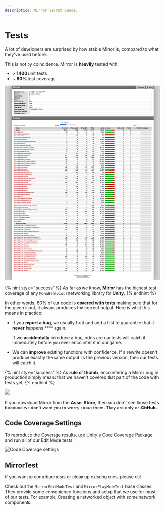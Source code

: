 ```yaml
---
description: Mirror Secret Sauce.
---
```


# Tests

A lot of developers are surprised by how stable Mirror is, compared to what they've used before.

This is not by coincidence. Mirror is **heavily** tested with:

* \> **1400** unit tests
* \~ **80%** test coverage

![\[2021-06-17\] Mirror Test Coverage of 79.6% - including all \[Obsoletes\]](<../../.gitbook/assets/2021-06-17 - 79,6 percent - including obsoletes.png>)

{% hint style="success" %}
As far as we know, **Mirror** has the highest test coverage of any `MonoBehaviour`networking library for **Unity**.&#x20;
{% endhint %}

In other words, 80% of our code is **covered with tests** making sure that for the given input, it always produces the correct output. Here is what this means in practice:

*   If you **report a bug**, we usually fix it and add a test to guarantee that it **never** happens **** again.&#x20;

    If we **accidentally** introduce a bug, odds are our tests will catch it immediately before you ever encounter it in our game.
* We can **improve** existing functions with confidence. If a rewrite doesn't produce exactly the same output as the previous version, then our tests will catch it.

{% hint style="success" %}
As **rule** **of** **thumb**, encountering a Mirror bug in production simply means that we haven't covered that part of the code with tests yet.
{% endhint %}

![](../../.gitbook/assets/2021-05-20\_16-06-57@2x.png)

If you download Mirror from the **Asset Store**, then you don't see those tests because we don't want you to worry about them. They are only on **GitHub**.

## Code Coverage Settings

To reproduce the Coverage results, use Unity's Code Coverage Package and run all of our Edit Mode tests.

![Code Coverage settings](../../.gitbook/assets/\_SETTINGS\_.png)

## MirrorTest

If you want to contribute tests or clean up existing ones, please do!

Check out the `MirrorEditModeTest` and `MirrorPlayModeTest` base classes. They provide some convenience functions and setup that we use for most of our tests. For example, Creating a networked object with some network components.



